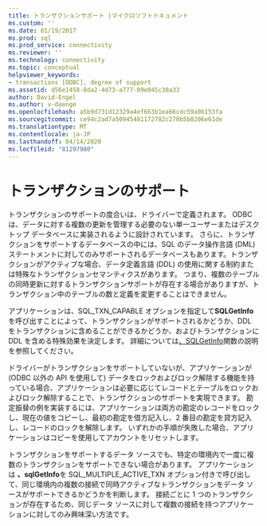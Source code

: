 ```yaml
---
title: トランザクションサポート |マイクロソフトドキュメント
ms.custom: ''
ms.date: 01/19/2017
ms.prod: sql
ms.prod_service: connectivity
ms.reviewer: ''
ms.technology: connectivity
ms.topic: conceptual
helpviewer_keywords:
- transactions [ODBC], degree of support
ms.assetid: d56e1458-8da2-4d73-a777-09e045c30a33
author: David-Engel
ms.author: v-daenge
ms.openlocfilehash: a5b9d731d12329a4ef663b1ea66cdc59a0b153fa
ms.sourcegitcommit: ce94c2ad7a50945481172782c270b5b0206e61de
ms.translationtype: MT
ms.contentlocale: ja-JP
ms.lasthandoff: 04/14/2020
ms.locfileid: "81297980"
---
```

# <a name="transaction-support"></a>トランザクションのサポート
トランザクションのサポートの度合いは、ドライバーで定義されます。 ODBC は、データに対する複数の更新を管理する必要のない単一ユーザーまたはデスクトップ データベースに実装されるように設計されています。 さらに、トランザクションをサポートするデータベースの中には、SQL のデータ操作言語 (DML) ステートメントに対してのみサポートされるデータベースもあります。トランザクションがアクティブな場合、データ定義言語 (DDL) の使用に関する制約または特殊なトランザクションセマンティクスがあります。 つまり、複数のテーブルの同時更新に対するトランザクションサポートが存在する場合がありますが、トランザクション中のテーブルの数と定義を変更することはできません。  
  
 アプリケーションは、SQL_TXN_CAPABLE オプションを指定して**SQLGetInfo**を呼び出すことによって、トランザクションがサポートされるかどうか、DDL をトランザクションに含めることができるかどうか、およびトランザクションに DDL を含める特殊効果を決定します。 詳細については[、SQLGetInfo](../../../odbc/reference/syntax/sqlgetinfo-function.md)関数の説明を参照してください。  
  
 ドライバーがトランザクションをサポートしていないが、アプリケーションが (ODBC 以外の API を使用して) データをロックおよびロック解除する機能を持っている場合、アプリケーションは必要に応じてレコードとテーブルをロックおよびロック解除することで、トランザクションのサポートを実現できます。 勘定振替の例を実装するには、アプリケーションは両方の勘定のレコードをロックし、現在の値をコピーし、最初の勘定を借方記入し、2 番目の勘定を貸方記入し、レコードのロックを解除します。 いずれかの手順が失敗した場合、アプリケーションはコピーを使用してアカウントをリセットします。  
  
 トランザクションをサポートするデータ ソースでも、特定の環境内で一度に複数のトランザクションをサポートできない場合があります。 アプリケーションは **、sqlGetInfo**を SQL_MULTIPLE_ACTIVE_TXN オプション付きで呼び出して、同じ環境内の複数の接続で同時アクティブなトランザクションをデータ ソースがサポートできるかどうかを判断します。 接続ごとに 1 つのトランザクションが存在するため、同じデータ ソースに対して複数の接続を持つアプリケーションに対してのみ興味深い方法です。
